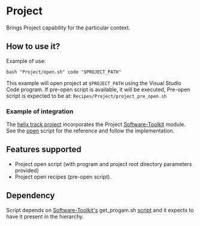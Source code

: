 # Project

Brings Project capability for the particular context.

## How to use it?

Example of use:

```shell
bash "Project/open.sh" code "$PROJECT_PATH"
```

This example will open project at `$PROJECT_PATH` using the Visual Studio Code program. If pre-open script is available, it will be executed, Pre-open script is expected to be at: `Recipes/Project/project_pre_open.sh`

### Example of integration

The [helix track project](https://github.com/Helix-Track/Core) incorporates the Project [Software-Toolkit](https://github.com/red-elf/Software-Toolkit) module. See the [open](https://github.com/Helix-Track/Core/blob/main/open) script for the reference and follow the implementation.

## Features supported

- Project open script (with program and project root directory parameters provided)
- Project open recipes (pre-open script).

## Dependency

Script depends on [Software-Toolkit's](https://github.com/red-elf/Software-Toolkit) get_progam.sh [script](https://github.com/red-elf/Software-Toolkit/blob/main/Utils/Sys/Programs/get_program.sh) and it expects to have it present in the hierarchy.
